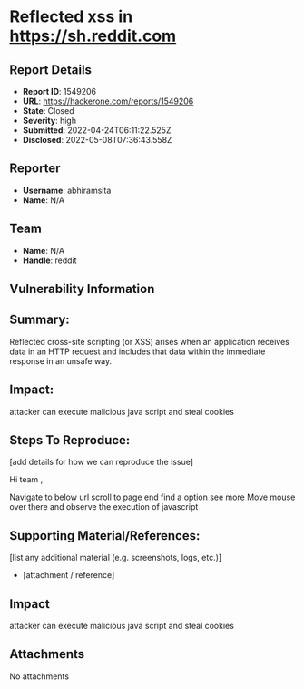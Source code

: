 # Reflected xss in https://sh.reddit.com

## Report Details
- **Report ID**: 1549206
- **URL**: https://hackerone.com/reports/1549206
- **State**: Closed
- **Severity**: high
- **Submitted**: 2022-04-24T06:11:22.525Z
- **Disclosed**: 2022-05-08T07:36:43.558Z

## Reporter
- **Username**: abhiramsita
- **Name**: N/A

## Team
- **Name**: N/A
- **Handle**: reddit

## Vulnerability Information
## Summary:
Reflected cross-site scripting (or XSS) arises when an application receives data in an HTTP request and includes that data within the immediate response in an unsafe way.

## Impact:
attacker can execute malicious java script and steal cookies 

## Steps To Reproduce:
[add details for how we can reproduce the issue]

Hi team ,

Navigate to below url 
scroll to page end find a option see more
Move mouse over there and observe the execution of javascript 
## Supporting Material/References:
[list any additional material (e.g. screenshots, logs, etc.)]

  * [attachment / reference]

## Impact

attacker can execute malicious java script and steal cookies

## Attachments
No attachments
